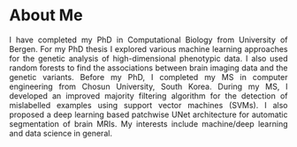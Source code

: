 # About Me

<p style="text-align: justify"> I have completed my PhD in Computational Biology from University of Bergen. For my PhD thesis I explored various machine learning approaches for the genetic analysis of high-dimensional phenotypic data. I also used random forests to find the associations between brain imaging data and the genetic variants. Before my PhD, I completed my MS in computer engineering from Chosun University, South Korea. During my MS, I developed an improved majority filtering algorithm for the detection of mislabelled examples using support vector machines (SVMs). I also proposed a deep learning based patchwise UNet architecture for automatic segmentation of brain MRIs. My interests include machine/deep learning and data science in general.
</p>
